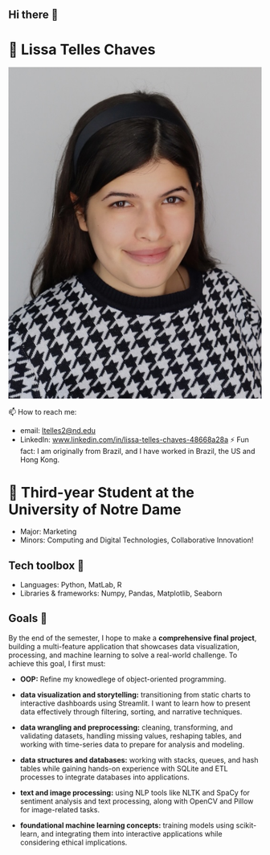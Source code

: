 ## Hi there 👋
# 👤 Lissa Telles Chaves 
![alt text](6E082141-00C5-40F8-B272-94054A3E7CD6_1_201_a.jpeg)

📫 How to reach me: 
 - email: ltelles2@nd.edu
 - LinkedIn: www.linkedin.com/in/lissa-telles-chaves-48668a28a
⚡ Fun fact: I am originally from Brazil, and I have worked in Brazil, the US and Hong Kong. 

# 📖 Third-year Student at the University of Notre Dame
  -  Major: Marketing
  -  Minors: Computing and Digital Technologies, Collaborative Innovation!

## Tech toolbox 🦾
  - Languages: Python, MatLab, R
  - Libraries & frameworks: Numpy, Pandas, Matplotlib, Seaborn
## Goals 🥅
By the end of the semester, I hope to make a **comprehensive final project**, building a multi-feature application that showcases data visualization, processing, and machine learning to solve a real-world challenge. To achieve this goal, I first must:
- **OOP:** Refine my knowedlege of object-oriented programming.
- **data visualization and storytelling:**  transitioning from static charts to interactive dashboards using Streamlit. I want to learn how to present data effectively through filtering, sorting, and narrative techniques.  

-  **data wrangling and preprocessing:** cleaning, transforming, and validating datasets, handling missing values, reshaping tables, and working with time-series data to prepare for analysis and modeling.  

- **data structures and databases:** working with stacks, queues, and hash tables while gaining hands-on experience with SQLite and ETL processes to integrate databases into applications.  

- **text and image processing:** using NLP tools like NLTK and SpaCy for sentiment analysis and text processing, along with OpenCV and Pillow for image-related tasks.  
- **foundational machine learning concepts:** training models using scikit-learn, and integrating them into interactive applications while considering ethical implications.  


<!--
**lissa-telles-chaves/lissa-telles-chaves** is a ✨ _special_ ✨ repository because its `README.md` (this file) appears on your GitHub profile.

Here are some ideas to get you started:

- 🔭 I’m currently working on ...
- 🌱 I’m currently learning ...
- 👯 I’m looking to collaborate on ...
- 🤔 I’m looking for help with ...
- 💬 Ask me about ...
- 📫 How to reach me: ...
- 😄 Pronouns: ...
- ⚡ Fun fact: ...
-->
